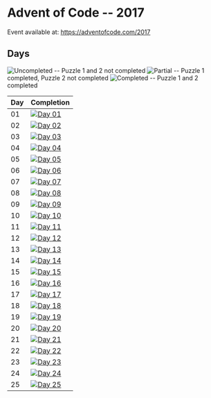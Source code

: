 # Advent of Code -- 2017

Event available at: <https://adventofcode.com/2017>

## Days

![Uncompleted](https://img.shields.io/badge/AoC--yyyy%2FDay--dd-%E2%98%86%E2%98%86-blue) -- Puzzle 1 and 2 not completed
![Partial](https://img.shields.io/badge/AoC--yyyy%2FDay--dd-%E2%98%85%E2%98%86-blue) -- Puzzle 1 completed, Puzzle 2 not completed
![Completed](https://img.shields.io/badge/AoC--yyyy%2FDay--dd-%E2%98%85%E2%98%85-blue) -- Puzzle 1 and 2 completed

|Day| Completion
|---|-----------|
|01|[![Day 01](https://img.shields.io/badge/AoC--2017%2FDay--01-%E2%98%85%E2%98%85-blue)](day_01/readme.md)|
|02|[![Day 02](https://img.shields.io/badge/AoC--2017%2FDay--02-%E2%98%85%E2%98%85-blue)](day_02/readme.md)|
|03|[![Day 03](https://img.shields.io/badge/AoC--2017%2FDay--03-%E2%98%86%E2%98%86-blue)](day_03/readme.md)|
|04|[![Day 04](https://img.shields.io/badge/AoC--2017%2FDay--04-%E2%98%86%E2%98%86-blue)](day_04/readme.md)|
|05|[![Day 05](https://img.shields.io/badge/AoC--2017%2FDay--05-%E2%98%86%E2%98%86-blue)](day_05/readme.md)|
|06|[![Day 06](https://img.shields.io/badge/AoC--2017%2FDay--06-%E2%98%86%E2%98%86-blue)](day_06/readme.md)|
|07|[![Day 07](https://img.shields.io/badge/AoC--2017%2FDay--07-%E2%98%86%E2%98%86-blue)](day_07/readme.md)|
|08|[![Day 08](https://img.shields.io/badge/AoC--2017%2FDay--08-%E2%98%86%E2%98%86-blue)](day_08/readme.md)|
|09|[![Day 09](https://img.shields.io/badge/AoC--2017%2FDay--09-%E2%98%86%E2%98%86-blue)](day_09/readme.md)|
|10|[![Day 10](https://img.shields.io/badge/AoC--2017%2FDay--10-%E2%98%86%E2%98%86-blue)](day_10/readme.md)|
|11|[![Day 11](https://img.shields.io/badge/AoC--2017%2FDay--11-%E2%98%86%E2%98%86-blue)](day_11/readme.md)|
|12|[![Day 12](https://img.shields.io/badge/AoC--2017%2FDay--12-%E2%98%86%E2%98%86-blue)](day_12/readme.md)|
|13|[![Day 13](https://img.shields.io/badge/AoC--2017%2FDay--13-%E2%98%86%E2%98%86-blue)](day_13/readme.md)|
|14|[![Day 14](https://img.shields.io/badge/AoC--2017%2FDay--14-%E2%98%86%E2%98%86-blue)](day_14/readme.md)|
|15|[![Day 15](https://img.shields.io/badge/AoC--2017%2FDay--15-%E2%98%86%E2%98%86-blue)](day_15/readme.md)|
|16|[![Day 16](https://img.shields.io/badge/AoC--2017%2FDay--16-%E2%98%86%E2%98%86-blue)](day_16/readme.md)|
|17|[![Day 17](https://img.shields.io/badge/AoC--2017%2FDay--17-%E2%98%86%E2%98%86-blue)](day_17/readme.md)|
|18|[![Day 18](https://img.shields.io/badge/AoC--2017%2FDay--18-%E2%98%86%E2%98%86-blue)](day_18/readme.md)|
|19|[![Day 19](https://img.shields.io/badge/AoC--2017%2FDay--19-%E2%98%86%E2%98%86-blue)](day_19/readme.md)|
|20|[![Day 20](https://img.shields.io/badge/AoC--2017%2FDay--20-%E2%98%86%E2%98%86-blue)](day_20/readme.md)|
|21|[![Day 21](https://img.shields.io/badge/AoC--2017%2FDay--21-%E2%98%86%E2%98%86-blue)](day_21/readme.md)|
|22|[![Day 22](https://img.shields.io/badge/AoC--2017%2FDay--22-%E2%98%86%E2%98%86-blue)](day_22/readme.md)|
|23|[![Day 23](https://img.shields.io/badge/AoC--2017%2FDay--23-%E2%98%86%E2%98%86-blue)](day_23/readme.md)|
|24|[![Day 24](https://img.shields.io/badge/AoC--2017%2FDay--24-%E2%98%86%E2%98%86-blue)](day_24/readme.md)|
|25|[![Day 25](https://img.shields.io/badge/AoC--2017%2FDay--25-%E2%98%86%E2%98%86-blue)](day_25/readme.md)|
